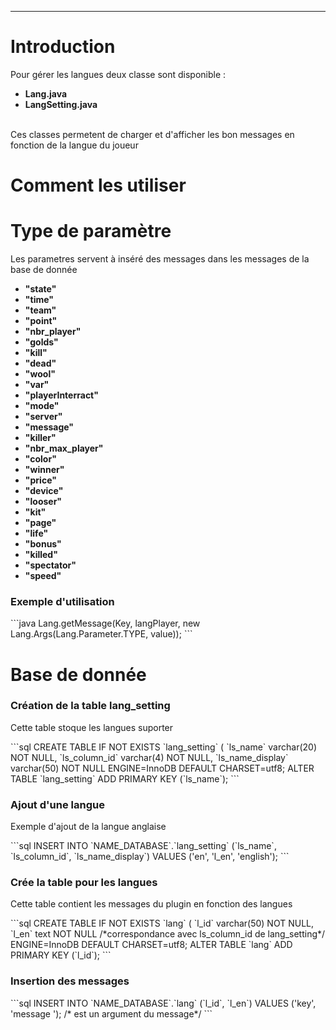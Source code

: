 <hr/>
<h1>Introduction</h1>
<p>Pour gérer les langues deux classe sont disponible :
	<ul>
		<li><strong>Lang.java</strong></li>
		<li><strong>LangSetting.java</strong></li>
	</ul>
	<br/>
	Ces classes permetent de charger et d'afficher les bon messages en fonction de la langue du joueur
</p>
<h1>Comment les utiliser</h1>
<h1>Type de paramètre</h1>
<p>
    Les parametres servent à inséré des messages dans les messages de la base de donnée 
</p>
<ul>
	<li><strong>"state"</strong></li>
    <li><strong>"time"</strong></li>
    <li><strong>"team"</strong></li>
    <li><strong>"point"</strong></li>
    <li><strong>"nbr_player"</strong></li>
    <li><strong>"golds"</strong></li>
    <li><strong>"kill"</strong></li>
    <li><strong>"dead"</strong></li>
    <li><strong>"wool"</strong></li>
    <li><strong>"var"</strong></li>
    <li><strong>"playerInterract"</strong></li>
    <li><strong>"mode"</strong></li>
    <li><strong>"server"</strong></li>
    <li><strong>"message"</strong></li>
    <li><strong>"killer"</strong></li>
    <li><strong>"nbr_max_player"</strong></li>
    <li><strong>"color"</strong></li>
    <li><strong>"winner"</strong></li>
    <li><strong>"price"</strong></li>
    <li><strong>"device"</strong></li>
    <li><strong>"looser"</strong></li>
    <li><strong>"kit"</strong></li>
    <li><strong>"page"</strong></li>
    <li><strong>"life"</strong></li>
    <li><strong>"bonus"</strong></li>
    <li><strong>"killed"</strong></li>
    <li><strong>"spectator"</strong></li>
    <li><strong>"speed"</strong></li>
</ul>
<h3>Exemple d'utilisation</h3>
```java
Lang.getMessage(Key, langPlayer, new Lang.Args(Lang.Parameter.TYPE, value));
```
<h1>Base de donnée</h1>
<h3>Création de la table lang_setting</h3>
<p>Cette table stoque les langues suporter</p>
```sql
CREATE TABLE IF NOT EXISTS `lang_setting` (
 `ls_name` varchar(20) NOT NULL,
 `ls_column_id` varchar(4) NOT NULL,
 `ls_name_display` varchar(50) NOT NULL
 ENGINE=InnoDB DEFAULT CHARSET=utf8;
ALTER TABLE `lang_setting`
ADD PRIMARY KEY (`ls_name`);
```
<h3>Ajout d'une langue</h3>
<p>Exemple d'ajout de la langue anglaise</p>
```sql
INSERT INTO `NAME_DATABASE`.`lang_setting` (`ls_name`, `ls_column_id`, `ls_name_display`) VALUES ('en', 'l_en', 'english');
```
<h3>Crée la table pour les langues</h3>
<p>Cette table contient les messages du plugin en fonction des langues</p>
```sql
CREATE TABLE IF NOT EXISTS `lang` (
 `l_id` varchar(50) NOT NULL,
 `l_en` text NOT NULL /*correspondance avec ls_column_id de lang_setting*/
 ENGINE=InnoDB DEFAULT CHARSET=utf8;
ALTER TABLE `lang`
 ADD PRIMARY KEY (`l_id`);
```
<h3>Insertion des messages</h3>
```sql
INSERT INTO `NAME_DATABASE`.`lang` (`l_id`, `l_en`) VALUES ('key', 'message <TYPE>'); /*<TYPE> est un argument du message*/
```